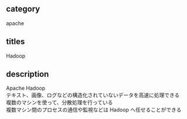 ## category

apache

## titles

Hadoop

## description

Apache Hadoop  
テキスト、画像、ログなどの構造化されていないデータを高速に処理できる  
複数のマシンを使って、分散処理を行っている  
複数マシン間のプロセスの通信や監視などは Hadoop へ任せることができる
